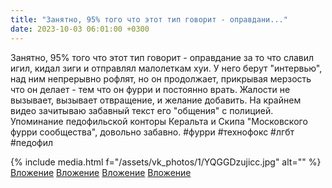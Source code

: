 ```yaml
---
title: "Занятно, 95% того что этот тип говорит - оправдани..."
date: 2023-10-03 06:01:00 +0300
---
```


Занятно, 95% того что этот тип говорит - оправдание за то что славил игил, кидал зиги и отправлял малолеткам хуи.
У него берут "интервью", над ним непрерывно рофлят, но он продолжает, прикрывая мерзость что он делает - тем что он фурри и постоянно врать. Жалости не вызывает, вызывает отвращение, и желание добавить.
На крайнем видео зачитываю забавный текст его "общения" с полицией. Упоминание педофильской конторы Керальта и Скипа "Московского фурри сообщества", довольно забавно.
#фурри #технофокс #лгбт #педофил


{% include media.html f="/assets/vk_photos/1/YQGGDzujicc.jpg" alt="" %}
[Вложение](https://vk.com/video41076938_456239664)
[Вложение](https://vk.com/video41076938_456239665)
[Вложение](https://vk.com/video41076938_456239666)
[Вложение](https://vk.com/video41076938_456239667)
